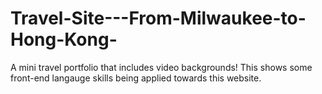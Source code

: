 # Travel-Site---From-Milwaukee-to-Hong-Kong-
A mini travel portfolio that includes video backgrounds! This shows some front-end langauge skills being applied towards this website. 

